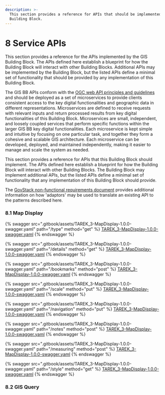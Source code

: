 ```yaml
---
description: >-
  This section provides a reference for APIs that should be implemented by this
  Building Block.
---
```


# 8 Service APIs

This section provides a reference for the APIs implemented by the GIS Building Block. The APIs defined here establish a blueprint for how the Building Block will interact with other Building Blocks. Additional APIs may be implemented by the Building Block, but the listed APIs define a minimal set of functionality that should be provided by any implementation of this Building Block.&#x20;

The GIS BB APIs conform with the [OGC web API principles and guidelines](https://github.com/opengeospatial/OGC-Web-API-Guidelines) and should be deployed as a set of microservices to provide clients consistent access to the key digital functionalities and geographic data in different representations. Microservices are defined to receive requests with relevant inputs and return processed results from key digital functionalities of this Building Block. Microservices are small, independent, and loosely coupled services that perform specific functions within the larger GIS BB key digital functionalities. Each microservice is kept simple and intuitive by focusing on one particular task, and together they form a cohesive and scalable GIS architecture. Each microservice can be developed, deployed, and maintained independently, making it easier to manage and scale the system as needed.

This section provides a reference for APIs that this Building Block should implement. The APIs defined here establish a blueprint for how the Building Block will interact with other Building Blocks. The Building Block may implement additional APIs, but the listed APIs define a minimal set of functionality that any implementation of this Building Block should provide.&#x20;

The [GovStack non-functional requirements document](https://govstack.gitbook.io/specification/architecture-and-nonfunctional-requirements/6-onboarding) provides additional information on how 'adaptors' may be used to translate an existing API to the patterns described here.

### 8.1 Map Display

{% swagger src=".gitbook/assets/TAREK_3-MapDisplay-1.0.0-swagger.yaml" path="/type" method="get" %}
[TAREK_3-MapDisplay-1.0.0-swagger.yaml](.gitbook/assets/TAREK_3-MapDisplay-1.0.0-swagger.yaml)
{% endswagger %}

{% swagger src=".gitbook/assets/TAREK_3-MapDisplay-1.0.0-swagger.yaml" path="/details" method="get" %}
[TAREK_3-MapDisplay-1.0.0-swagger.yaml](.gitbook/assets/TAREK_3-MapDisplay-1.0.0-swagger.yaml)
{% endswagger %}

{% swagger src=".gitbook/assets/TAREK_3-MapDisplay-1.0.0-swagger.yaml" path="/bookmarks" method="post" %}
[TAREK_3-MapDisplay-1.0.0-swagger.yaml](.gitbook/assets/TAREK_3-MapDisplay-1.0.0-swagger.yaml)
{% endswagger %}

{% swagger src=".gitbook/assets/TAREK_3-MapDisplay-1.0.0-swagger.yaml" path="/scale" method="put" %}
[TAREK_3-MapDisplay-1.0.0-swagger.yaml](.gitbook/assets/TAREK_3-MapDisplay-1.0.0-swagger.yaml)
{% endswagger %}

{% swagger src=".gitbook/assets/TAREK_3-MapDisplay-1.0.0-swagger.yaml" path="/navigation" method="put" %}
[TAREK_3-MapDisplay-1.0.0-swagger.yaml](.gitbook/assets/TAREK_3-MapDisplay-1.0.0-swagger.yaml)
{% endswagger %}

{% swagger src=".gitbook/assets/TAREK_3-MapDisplay-1.0.0-swagger.yaml" path="/notes" method="post" %}
[TAREK_3-MapDisplay-1.0.0-swagger.yaml](.gitbook/assets/TAREK_3-MapDisplay-1.0.0-swagger.yaml)
{% endswagger %}

{% swagger src=".gitbook/assets/TAREK_3-MapDisplay-1.0.0-swagger.yaml" path="/measuring" method="post" %}
[TAREK_3-MapDisplay-1.0.0-swagger.yaml](.gitbook/assets/TAREK_3-MapDisplay-1.0.0-swagger.yaml)
{% endswagger %}

{% swagger src=".gitbook/assets/TAREK_3-MapDisplay-1.0.0-swagger.yaml" path="/style" method="get" %}
[TAREK_3-MapDisplay-1.0.0-swagger.yaml](.gitbook/assets/TAREK_3-MapDisplay-1.0.0-swagger.yaml)
{% endswagger %}

### 8.2 GIS Query&#x20;
